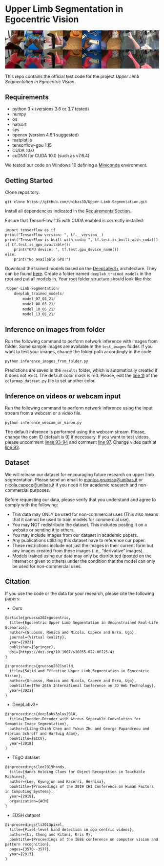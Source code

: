 # Upper Limb Segmentation in Egocentric Vision

![teaser](teaser.png)

This repo contains the official test code for the project _Upper Limb Segmentation in Egocentric Vision_.

## Requirements
- python 3.x (versions 3.6 or 3.7 tested)
- numpy
- os
- natsort
- sys
- opencv (version 4.5.1 suggested)
- matplotlib
- tensorflow-gpu 1.15
- CUDA 10.0 
- cuDNN for CUDA 10.0 (such as v7.6.4)

We tested our code on Windows 10 defining a [Miniconda](https://docs.conda.io/en/latest/miniconda.html) environment.

## Getting Started
Clone repository:
```
git clone https://github.com/Unibas3D/Upper-Limb-Segmentation.git
```
Install all dependencies indicated in the [Requirements Section](#requirements).

Ensure that TensorFlow 1.15 with CUDA enabled is correctly installed:
```
import tensorflow as tf
print("TensorFlow version: ", tf.__version__)
print("TensorFlow is built with cuda: ", tf.test.is_built_with_cuda())
if tf.test.is_gpu_available():
    print("GPU device: ", tf.test.gpu_device_name())
else:
    print("No available GPU!")
```

Download the trained models based on the [DeepLabv3+](https://arxiv.org/pdf/1802.02611.pdf) architecture. They can be found [here](http://193.204.19.174:8080/share.cgi?ssid=0o0miPs). Create a folder named `deeplab_trained_models` in the root and put all models in. Your root folder structure should look like this:
~~~~~~~~~~~~~~~~~~~~~~~~~~~~~~~~~~~~~ C
/Upper-Limb-Segmentation/
    deeplab_trained_models/
        model_07_05_21/
        model_08_05_21/
        model_10_05_21/
        model_13_05_21/
~~~~~~~~~~~~~~~~~~~~~~~~~~~~~~~~~~~~~

## Inference on images from folder
Run the following command to perform network inference with images from folder. Some sample images are available in the `test_images` folder.
If you want to test your images, change the folder path accordingly in the code.
```
python inference_images_from_folder.py
```
Predictions are saved in the `results` folder, which is automatically created if it does not exist.
The default color mask is red. Please, edit the [line 11](https://github.com/Unibas3D/Upper-Limb-Segmentation/blob/966be7448555870b9a9466d9db06da6601a61a88/dataset_colormap.py#L11) of the `colormap_dataset.py` file to set another color. 

## Inference on videos or webcam input
Run the following command to perform network inference using the input stream from a webcam or a video file.
```
python inference_webcam_or_video.py
```
The default inference is performed using the webcam stream. Please, change the cam ID (default is 0) if necessary.
If you want to test videos, please uncomment [lines 93-94](https://github.com/Unibas3D/Upper-Limb-Segmentation/blob/49acd157d3d02d763e494dae5db508831998391b/inference_webcam_or_video.py#L93-L94) and comment [line 97](https://github.com/Unibas3D/Upper-Limb-Segmentation/blob/49acd157d3d02d763e494dae5db508831998391b/inference_webcam_or_video.py#L97). Change video path at [line 93](https://github.com/Unibas3D/Upper-Limb-Segmentation/blob/49acd157d3d02d763e494dae5db508831998391b/inference_webcam_or_video.py#L93).

## Dataset
We will release our dataset for encouraging future research on upper limb segmentation. 
Please send an email to monica.gruosso@unibas.it or nicola.capece@unibas.it if you need it for academic research and non-commercial purposes.

Before requesting our data, please verify that you understand and agree to comply with the following:
- This data may ONLY be used for non-commercial uses (This also means that it cannot be used to train models for commercial use).
- You may NOT redistribute the dataset. This includes posting it on a website or sending it to others.
- You may include images from our dataset in academic papers.
- Any publications utilizing this dataset have to reference our paper.
- These restrictions include not just the images in their current form but any images created from these images (i.e., “derivative” images).
- Models trained using our data may only be distributed (posted on the internet or given to others) under the condition that the model can only be used for non-commercial uses.

## Citation
If you use the code or the data for your research, please cite the following papers:

- Ours
```
@article{gruosso202egocentric,
  title={Egocentric Upper Limb Segmentation in Unconstrained Real-Life Scenarios},
  author={Gruosso, Monica and Nicola, Capece and Erra, Ugo},
  journal={Virtual Reality},
  year={2022}
  publisher={Springer},
  doi={https://doi.org/10.1007/s10055-022-00725-4}
}
```

```
@inproceedings{gruosso2021solid,
  title={Solid and Effective Upper Limb Segmentation in Egocentric Vision},
  author={Gruosso, Monica and Nicola, Capece and Erra, Ugo},
  booktitle={The 26th International Conference on 3D Web Technology},
  year={2021}
}
```

- DeepLabv3+
```
@inproceedings{deeplabv3plus2018,
  title={Encoder-Decoder with Atrous Separable Convolution for Semantic Image Segmentation},
  author={Liang-Chieh Chen and Yukun Zhu and George Papandreou and Florian Schroff and Hartwig Adam},
  booktitle={ECCV},
  year={2018}
}
```

- TEgO dataset
```
@inproceedings{lee2019hands,
  title={Hands Holding Clues for Object Recognition in Teachable Machines},
  author={Lee, Kyungjun and Kacorri, Hernisa},
  booktitle={Proceedings of the 2019 CHI Conference on Human Factors in Computing Systems},
  year={2019},
  organization={ACM}
}
```

- EDSH dataset
```
@inproceedings{li2013pixel,
  title={Pixel-level hand detection in ego-centric videos},
  author={Li, Cheng and Kitani, Kris M},
  booktitle={Proceedings of the IEEE conference on computer vision and pattern recognition},
  pages={3570--3577},
  year={2013}
}
```
